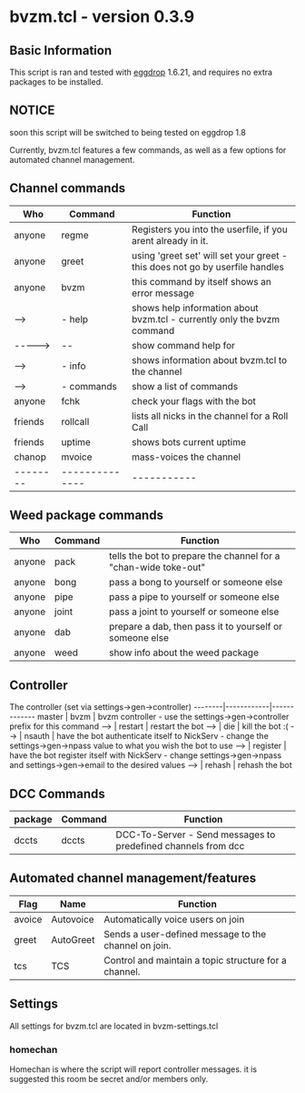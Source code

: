 # bvzm.tcl \- version 0.3.9

## Basic Information
This script is ran and tested with [eggdrop](http://eggheads.org) 1.6.21, and requires
no extra packages to be installed.

## NOTICE
soon this script will be switched to being tested on eggdrop 1.8

Currently, bvzm.tcl features a few commands, as well as a few options for automated channel management.

## Channel commands
Who     | Command      | Function
--------|--------------|----------
anyone  | regme        | Registers you into the userfile, if you arent already in it.
anyone  | greet        | using 'greet set' will set your greet - this does not go by userfile handles
anyone  | bvzm         | this command by itself shows an error message
 -->    | - help       | shows help information about bvzm.tcl - currently only the bvzm command
 -----> | -- <command> | show command help for <command>
 -->    | - info       | shows information about bvzm.tcl to the channel
 -->    | - commands   | show a list of commands
anyone  | fchk         | check your flags with the bot
friends | rollcall     | lists all nicks in the channel for a Roll Call
friends | uptime       | shows bots current uptime
chanop  | mvoice       | mass-voices the channel
--------|--------------|-----------

## Weed package commands
Who     | Command    | Function
--------|------------|----------
anyone  | pack       | tells the bot to prepare the channel for a "chan-wide toke-out"
anyone  | bong       | pass a bong to yourself or someone else
anyone  | pipe       | pass a pipe to yourself or someone else
anyone  | joint      | pass a joint to yourself or someone else
anyone  | dab        | prepare a dab, then pass it to yourself or someone else
anyone  | weed       | show info about the weed package

## Controller
The controller (set via settings->gen->controller)
--------|------------|-------------
master  | bvzm       | bvzm controller - use the settings->gen->controller prefix for this command
-->     | restart    | restart the bot
-->     | die        | kill the bot :(
-->     | nsauth     | have the bot authenticate itself to NickServ - change the settings->gen->npass value to what you wish the bot to use
-->     | register   | have the bot register itself with NickServ - change settings->gen->npass and settings->gen->email to the desired values
-->     | rehash     | rehash the bot

## DCC Commands
package  | Command   | Function
---------|-----------|---------
dccts    | dccts     | DCC-To-Server - Send messages to predefined channels from dcc

## Automated channel management/features
Flag    | Name         | Function
--------|--------------|----------
avoice  | Autovoice    | Automatically voice users on join
greet   | AutoGreet    | Sends a user-defined message to the channel on join.
tcs     | TCS          | Control and maintain a topic structure for a channel.

## Settings
All settings for bvzm.tcl are located in bvzm-settings.tcl
### homechan
Homechan is where the script will report controller messages. it is suggested this room be secret and/or members only.
